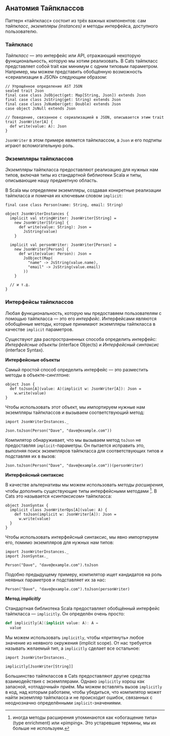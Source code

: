 ## Анатомия Тайпклассов

Паттерн «тайпкласс» состоит из трёх важных компонентов: сам *тайпкласс*, *экземпляры (instances)* и методы интерфейса, доступного пользователю.

### Тайпкласс

*Тайпкласс* — это интерфейс или API, отражающий некоторую функциональность, которую мы хотим реализовать. В Cats тайпкласс представляет собой trait как минимум с одним типовым параметром. Например, мы можем представить обобщённую возможность «сериализации в JSON» следующим образом:

```tut:book:silent
// Упрощённое определение AST JSON
sealed trait Json
final case class JsObject(get: Map[String, Json]) extends Json
final case class JsString(get: String) extends Json
final case class JsNumber(get: Double) extends Json
case object JsNull extends Json

// Поведение, связанное с сериализацией в JSON, описывается этим trait
trait JsonWriter[A] {
  def write(value: A): Json
}
```

`JsonWriter` в этом примере является тайпклассом,
а `Json` и его подтипы играют вспомогательную роль.

### Экземпляры тайпклассов

*Экземпляры* тайпкласса 
предоставляют реализацию для нужных нам типов,
включая типы из стандартной библиотеки Scala
и типы, описывающие нашу предметную область.

В Scala мы определяем экземпляры, создавая
конкретные реализации тайпкласса
и помечая их ключевым словом `implicit`:

```tut:book:silent
final case class Person(name: String, email: String)

object JsonWriterInstances {
  implicit val stringWriter: JsonWriter[String] =
    new JsonWriter[String] {
      def write(value: String): Json =
        JsString(value)
    }

  implicit val personWriter: JsonWriter[Person] =
    new JsonWriter[Person] {
      def write(value: Person): Json =
        JsObject(Map(
          "name" -> JsString(value.name),
          "email" -> JsString(value.email)
        ))
    }

  // и т.д.
}
```

### Интерфейсы тайпклассов

Любая функциональность, которую мы предоставяем пользователям 
с помощью тайпкласса — это его *интерфейс*.
Интерфейсами являются обобщённые методы, которые принимают
экземпляры тайпкласса в качестве `implicit` параметров.

Существуют два распространенных способа определить интерфейс:
*Интерфейсные объекты* (interface Objects) и *Интерфейсный синтаксис* (interface Syntax).

**Интерфейсные объекты**

Самый простой способ определить интерфейс —
это разместить методы в объекте-синглтоне:

```tut:book:silent
object Json {
  def toJson[A](value: A)(implicit w: JsonWriter[A]): Json =
    w.write(value)
}
```

Чтобы использовать этот объект, мы импортируем нужные нам экземпляры тайпклассов
и вызываем соответствующий метод:

```tut:book:silent
import JsonWriterInstances._
```

```tut:book
Json.toJson(Person("Dave", "dave@example.com"))
```

Компилятор обнаруживает, что мы вызываем метод `toJson`
не предоставляя `implicit`-параметры.
Он пытается исправить это, выполняя поиск экземпляров тайпкласса
для соответствующих типов и подставляя их в вызов:

```tut:book:silent
Json.toJson(Person("Dave", "dave@example.com"))(personWriter)
```
**Интерфейсный синтаксис**

В качестве альтернативы мы можем использовать *методы расширения*,
чтобы дополнить существующие типы интерфейсными методами [^pimping].
В Cats это называется *«синтаксисом»* тайпкласса:

[^ pimping]: иногда методы расширения
упоминаются как «обогащение типа» (type enrichment) или «pimping».
Это устаревшие термины, мы их больше не используем.

```tut:book:silent
object JsonSyntax {
  implicit class JsonWriterOps[A](value: A) {
    def toJson(implicit w: JsonWriter[A]): Json =
      w.write(value)
  }
}
```

Чтобы использовать интерфейсный синтаксис, мы явно импортируем его, 
помимо экземпляров для нужных нам типов:

```tut:book:silent
import JsonWriterInstances._
import JsonSyntax._
```

```tut:book
Person("Dave", "dave@example.com").toJson
```

Подобно предыдущему примеру, компилятор ищет кандидатов
на роль неявных параметров и подставляет их за нас:

```tut:book:silent
Person("Dave", "dave@example.com").toJson(personWriter)
```

**Метод _implicitly_**

Стандартная библиотека Scala предоставляет
обобщённый интерфейс тайпкласса — `implicitly`.
Он определён очень просто:

```scala
def implicitly[A](implicit value: A): A =
  value
```

Мы можем использовать `implicitly`, чтобы «притянуть» любое значение из неявного окружения (implicit scope).
От нас требуется называть желаемый тип, а `implicitly` сделает все остальное:

```tut:book
import JsonWriterInstances._

implicitly[JsonWriter[String]]
```

Большинство тайпклассов в Cats предоставляют другие средства взаимодействия с экземплярами.
Однако `implicitly` хорош как запасной, «отладочный» приём.
Мы можем вставлять вызов `implicitly` в код, над которым работаем,
чтобы убедиться, что компилятор может найти экземпляр тайпкласса
и не происходит ошибок, связанных с неоднозначно определёнными `implicit`-значениями.
